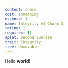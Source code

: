 ```yaml
---
content: charm
cost: something
essence: 1
name: Integrity e1 Charm 3
rating: 1
requires: []
splat: Second Sunrise
trait: Integrity
tree: Unmovable
---
```


Hello **world**!
